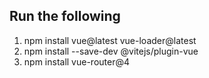 ## Run the following

1. npm install vue@latest vue-loader@latest
2. npm install --save-dev @vitejs/plugin-vue
3. npm install vue-router@4
